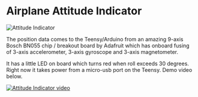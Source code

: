 # Airplane Attitude Indicator #

![Attitude Indicator](http://www.hunterwalkabout.com/wp-content/uploads/2015/12/attitude-indicator-for-car-3.jpg)

The position data comes to the Teensy/Arduino from an amazing 9-axis Bosch BN055 chip / breakout board by Adafruit which has onboard fusing of 3-axis accelerometer, 3-axis gyroscope and 3-axis magnetometer.

It has a little LED on board which turns red when roll exceeds 30 degrees. Right now it takes power from a micro-usb port on the Teensy. Demo video below.

[![Attitude Indicator video](https://img.youtube.com/vi/12iJ6H4NFZY/0.jpg)](https://www.youtube.com/watch?v=12iJ6H4NFZY)
